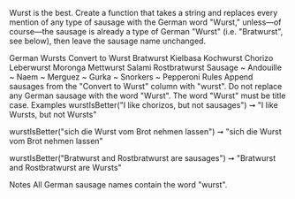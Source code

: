 Wurst is the best. Create a function that takes a string and replaces every mention of any type of sausage with the German word "Wurst," unless—of course—the sausage is already a type of German "Wurst" (i.e. "Bratwurst", see below), then leave the sausage name unchanged.

German Wursts	Convert to Wurst
Bratwurst	Kielbasa
Kochwurst	Chorizo
Leberwurst	Moronga
Mettwurst	Salami
Rostbratwurst	Sausage
~	Andouille
~	Naem
~	Merguez
~	Gurka
~	Snorkers
~	Pepperoni
Rules
Append sausages from the "Convert to Wurst" column with "wurst".
Do not replace any German sausage with the word "Wurst".
The word "Wurst" must be title case.
Examples
wurstIsBetter("I like chorizos, but not sausages") ➞ "I like Wursts, but not Wursts"

wurstIsBetter("sich die Wurst vom Brot nehmen lassen") ➞ "sich die Wurst vom Brot nehmen lassen"

wurstIsBetter("Bratwurst and Rostbratwurst are sausages") ➞ "Bratwurst and Rostbratwurst are Wursts"

Notes
All German sausage names contain the word "wurst".